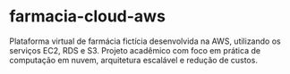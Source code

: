 # farmacia-cloud-aws
Plataforma virtual de farmácia fictícia desenvolvida na AWS, utilizando os serviços EC2, RDS e S3. Projeto acadêmico com foco em prática de computação em nuvem, arquitetura escalável e redução de custos.
